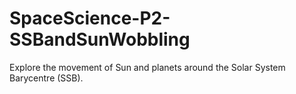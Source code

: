 # SpaceScience-P2-SSBandSunWobbling
Explore the movement of Sun and planets around the Solar System Barycentre (SSB).
